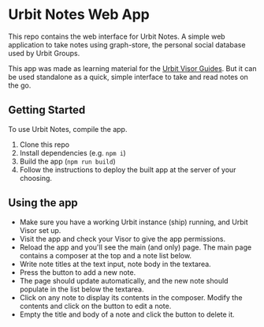 # Urbit Notes Web App

This repo contains the web interface for Urbit Notes. A simple web application to take notes using graph-store, the personal social database used by Urbit Groups.

This app was made as learning material for the [Urbit Visor Guides](https://github.com/dcSpark/urbit-visor/tree/main/guides/building-urbit-web-apps). But it can be used standalone as a quick, simple interface to take and read notes on the go.

## Getting Started

To use Urbit Notes, compile the app.

1. Clone this repo
2. Install dependencies (e.g. `npm i`)
3. Build the app (`npm run build`)
4. Follow the instructions to deploy the built app at the server of your choosing.

## Using the app
- Make sure you have a working Urbit instance (ship) running, and Urbit Visor set up.
- Visit the app and check your Visor to give the app permissions.
- Reload the app and you'll see the main (and only) page. The main page contains a composer at the top and a note list below.
- Write note titles at the text input, note body in the textarea.
- Press the button to add a new note.
- The page should update automatically, and the new note should populate in the list below the textarea.
- Click on any note to display its contents in the composer. Modify the contents and click on the button to edit a note.
- Empty the title and body of a note and click the button to delete it.
